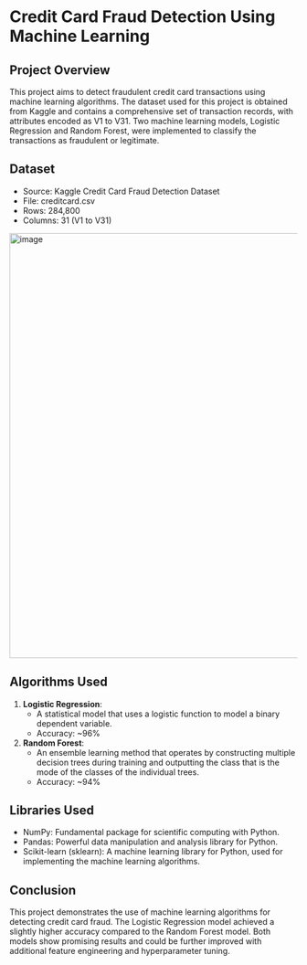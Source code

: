 # Credit Card Fraud Detection Using Machine Learning

## Project Overview
This project aims to detect fraudulent credit card transactions using machine learning algorithms. The dataset used for this project is obtained from Kaggle and contains a comprehensive set of transaction records, with attributes encoded as V1 to V31. Two machine learning models, Logistic Regression and Random Forest, were implemented to classify the transactions as fraudulent or legitimate.

## Dataset
- Source: Kaggle Credit Card Fraud Detection Dataset
- File: creditcard.csv
- Rows: 284,800
- Columns: 31 (V1 to V31)
<img width="744" alt="image" src="https://github.com/sureshmrd/creditcard_fraud_detection/assets/123853377/f3091a91-31d3-4a43-a8a9-bb4febc7fdc9">

## Algorithms Used
1. **Logistic Regression**:
   - A statistical model that uses a logistic function to model a binary dependent variable.
   - Accuracy: ~96%
2. **Random Forest**:
   - An ensemble learning method that operates by constructing multiple decision trees during training and outputting the class that is the mode of the classes of the 
     individual trees.
   -  Accuracy: ~94%

## Libraries Used
- NumPy: Fundamental package for scientific computing with Python.
- Pandas: Powerful data manipulation and analysis library for Python.
- Scikit-learn (sklearn): A machine learning library for Python, used for implementing the machine learning algorithms.

## Conclusion
This project demonstrates the use of machine learning algorithms for detecting credit card fraud. The Logistic Regression model achieved a slightly higher accuracy compared to the Random Forest model. Both models show promising results and could be further improved with additional feature engineering and hyperparameter tuning.
